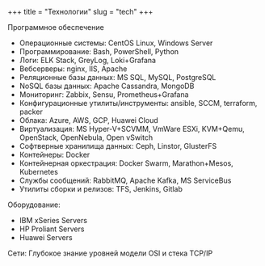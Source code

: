 +++
title = "Технологии"
slug = "tech"
+++

Программное обеспечение

* Операционные системы: CentOS Linux, Windows Server
* Программирование: Bash, PowerShell, Python
* Логи: ELK Stack, GreyLog, Loki+Grafana
* Вебсерверы: nginx, IIS, Apache
* Реляционные базы данных: MS SQL, MySQL, PostgreSQL
* NoSQL базы данных: Apache Cassandra, MongoDB
* Мониторинг: Zabbix, Sensu, Prometheus+Grafana
* Конфигурационные утилиты/инструменты: ansible, SCCM, terraform, packer
* Облака: Azure, AWS, GCP, Huawei Cloud
* Виртуализация: MS Hyper-V+SCVMM, VmWare ESXi, KVM+Qemu, OpenStack, OpenNebula, Open vSwitch
* Софтверные хранилища данных: Ceph, Linstor, GlusterFS
* Контейнеры: Docker
* Контейнерная оркестрация: Docker Swarm, Marathon+Mesos, Kubernetes
* Службы сообщений: RabbitMQ, Apache Kafka, MS ServiceBus
* Утилиты сборки и релизов: TFS, Jenkins, Gitlab

Оборудование:

* IBM xSeries Servers
* HP Proliant Servers
* Huawei Servers

Сети:
Глубокое знание уровней модели OSI и стека TCP/IP
